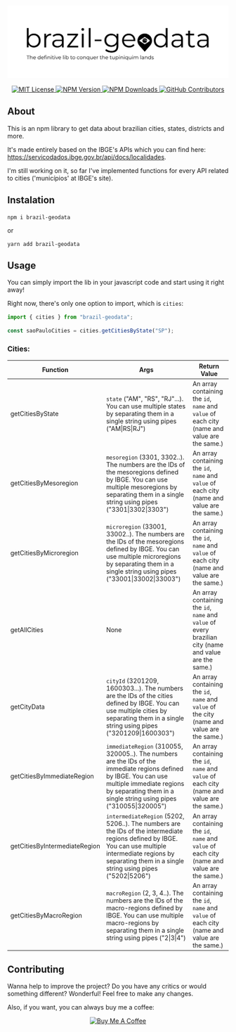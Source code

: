 !["Logo"](https://github.com/envur/brazil-geodata/blob/main/assets/brazil-geodata-logo-black.png)

<p align="center">
    <a href="https://github.com/envur/brazil-geodata/blob/main/LICENSE">
        <img src="https://img.shields.io/github/license/envur/brazil-geodata" alt="MIT License">
    </a>
    <a href="https://www.npmjs.com/package/brazil-geodata">
        <img src="https://img.shields.io/npm/v/brazil-geodata" alt="NPM Version">
    </a>
    <a href="https://www.npmjs.com/package/brazil-geodata">
        <img src="https://img.shields.io/npm/dm/brazil-geodata" alt="NPM Downloads">
    </a>
    <a href="https://github.com/envur/brazil-geodata">
        <img src="https://img.shields.io/github/contributors/envur/brazil-geodata" alt="GitHub Contributors">
    </a>
</p>

## About

This is an npm library to get data about brazilian cities, states, districts and more.

It's made entirely based on the IBGE's APIs which you can find here: https://servicodados.ibge.gov.br/api/docs/localidades.

I'm still working on it, so far I've implemented functions for every API related to cities ('municípios' at IBGE's site).

## Instalation

```shell
npm i brazil-geodata
```

or

```shell
yarn add brazil-geodata
```

## Usage

You can simply import the lib in your javascript code and start using it right away!

Right now, there's only one option to import, which is `cities`:

```js
import { cities } from "brazil-geodata";
```

```js
const saoPauloCities = cities.getCitiesByState("SP");
```

### Cities:

|       Function        |            Args           | Return Value |
|-----------------------|---------------------------|--------|
|    getCitiesByState   |`state` ("AM", "RS", "RJ"...). You can use multiple states by separating them in a single string using pipes ("AM\|RS\|RJ") | An array containing the `id`, `name` and `value` of each city (name and value are the same.)|
| getCitiesByMesoregion |`mesoregion` (3301, 3302..). The numbers are the IDs of the mesoregions defined by IBGE. You can use multiple mesoregions by separating them in a single string using pipes ("3301\|3302\|3303") | An array containing the `id`, `name` and `value` of each city (name and value are the same.) |
| getCitiesByMicroregion |`microregion` (33001, 33002..). The numbers are the IDs of the mesoregions defined by IBGE. You can use multiple microregions by separating them in a single string using pipes ("33001\|33002\|33003") | An array containing the `id`, `name` and `value` of each city (name and value are the same.) |
| getAllCities | None | An array containing the `id`, `name` and `value` of every brazilian city (name and value are the same.) |
| getCityData | `cityId` (3201209, 1600303...). The numbers are the IDs of the cities defined by IBGE. You can use multiple cities by separating them in a single string using pipes ("3201209\|1600303") | An array containing the `id`, `name` and `value` of the city (name and value are the same.) |
| getCitiesByImmediateRegion |`immediateRegion` (310055, 320005..). The numbers are the IDs of the immediate regions defined by IBGE. You can use multiple immediate regions by separating them in a single string using pipes ("310055\|320005") | An array containing the `id`, `name` and `value` of each city (name and value are the same.) |
| getCitiesByIntermediateRegion |`intermediateRegion` (5202, 5206..). The numbers are the IDs of the intermediate regions defined by IBGE. You can use multiple intermediate regions by separating them in a single string using pipes ("5202\|5206") | An array containing the `id`, `name` and `value` of each city (name and value are the same.) |
| getCitiesByMacroRegion |`macroRegion` (2, 3, 4..). The numbers are the IDs of the macro-regions defined by IBGE. You can use multiple macro-regions by separating them in a single string using pipes ("2\|3\|4") | An array containing the `id`, `name` and `value` of each city (name and value are the same.) |

## Contributing

Wanna help to improve the project? Do you have any critics or would something different? Wonderful! Feel free to make any changes.

Also, if you want, you can always buy me a coffee:

<p align="center">
    <a href="https://www.buymeacoffee.com/envur" target="_blank"><img src="https://cdn.buymeacoffee.com/buttons/default-yellow.png" alt="Buy Me A Coffee" height="41" width="174"></a>
</p>